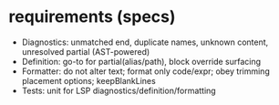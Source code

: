# requirements (specs)

- Diagnostics: unmatched end, duplicate names, unknown content, unresolved partial (AST-powered)
- Definition: go-to for partial(alias/path), block override surfacing
- Formatter: do not alter text; format only code/expr; obey trimming placement options; keepBlankLines
- Tests: unit for LSP diagnostics/definition/formatting
